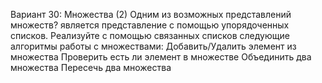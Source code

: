 Вариант 30: Множества (2)
Одним из возможных представлений множеств? является представление с помощью упорядоченных
списков. Реализуйте с помощью связанных списков следующие алгоритмы работы с множествами:
Добавить/Удалить элемент из множества
Проверить есть ли элемент в множестве
Объединить два множества
Пересечь два множества
